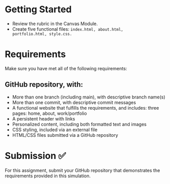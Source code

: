 # Getting Started

- Review the rubric in the Canvas Module.
- Create five functional files: <code>index.html, about.html, portfolio.html, style.css.</code>

# Requirements

Make sure you have met all of the following requirements:

## GitHub repository, with:
- More than one branch (including main), with descriptive branch name(s)
- More than one commit, with descriptive commit messages
- A functional website that fulfills the requirements, and includes:
three pages: home, about, work/portfolio
- A persistent header with links
- Personalized content, including both formatted text and images
- CSS styling, included via an external file
- HTML/CSS files submitted via a GitHub repository

# Submission ✅

For this assignment, submit your GitHub repository that demonstrates the requirements provided in this simulation. 

